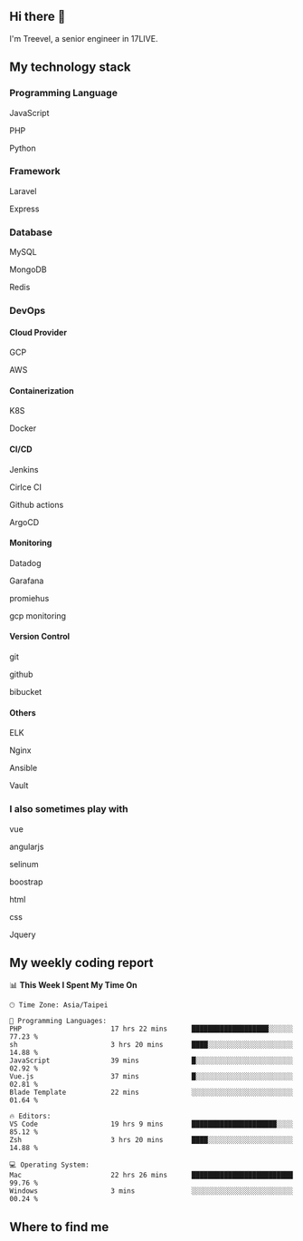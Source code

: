 ## Hi there 👋

I'm Treevel, a senior engineer in 17LIVE.

## My technology stack

### Programming Language

JavaScript

PHP

Python

### Framework

Laravel

Express

### Database

MySQL

MongoDB

Redis

### DevOps

#### Cloud Provider

GCP

AWS

#### Containerization

K8S

Docker

#### CI/CD

Jenkins

Cirlce CI

Github actions

ArgoCD

#### Monitoring

Datadog

Garafana

promiehus

gcp monitoring

#### Version Control

git

github

bibucket

#### Others

ELK

Nginx

Ansible

Vault

### I also sometimes play with

vue

angularjs

selinum

boostrap

html

css

Jquery

## My weekly coding report

<!--START_SECTION:waka-->
📊 **This Week I Spent My Time On** 

```text
🕑︎ Time Zone: Asia/Taipei

💬 Programming Languages: 
PHP                      17 hrs 22 mins      ███████████████████░░░░░░   77.23 % 
sh                       3 hrs 20 mins       ████░░░░░░░░░░░░░░░░░░░░░   14.88 % 
JavaScript               39 mins             █░░░░░░░░░░░░░░░░░░░░░░░░   02.92 % 
Vue.js                   37 mins             █░░░░░░░░░░░░░░░░░░░░░░░░   02.81 % 
Blade Template           22 mins             ░░░░░░░░░░░░░░░░░░░░░░░░░   01.64 % 

🔥 Editors: 
VS Code                  19 hrs 9 mins       █████████████████████░░░░   85.12 % 
Zsh                      3 hrs 20 mins       ████░░░░░░░░░░░░░░░░░░░░░   14.88 % 

💻 Operating System: 
Mac                      22 hrs 26 mins      █████████████████████████   99.76 % 
Windows                  3 mins              ░░░░░░░░░░░░░░░░░░░░░░░░░   00.24 % 
```


<!--END_SECTION:waka-->

## Where to find me


